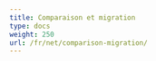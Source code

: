 ```yaml
---
title: Comparaison et migration
type: docs
weight: 250
url: /fr/net/comparison-migration/
---
```



